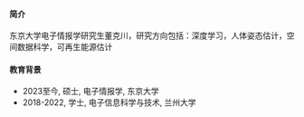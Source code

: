 #### 简介 

东京大学电子情报学研究生董克川，研究方向包括：深度学习，人体姿态估计，空间数据科学，可再生能源估计


#### 教育背景 

- 2023至今, 硕士, 电子情报学, 东京大学
- 2018-2022, 学士, 电子信息科学与技术, 兰州大学
